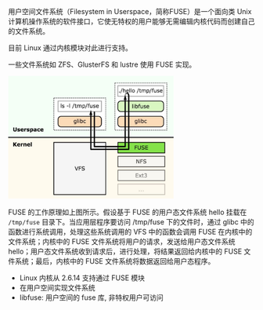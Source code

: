 

用户空间文件系统（Filesystem in Userspace，简称FUSE）是一个面向类 Unix 计算机操作系统的软件接口，它使无特权的用户能够无需编辑内核代码而创建自己的文件系统。

目前 Linux 通过内核模块对此进行支持。

一些文件系统如 ZFS、GlusterFS 和 lustre 使用 FUSE 实现。

<img src=".assets/2a780ad9d89e582586b8d541563340ac117.jpg" alt="img" style="zoom: 33%;" />

FUSE 的工作原理如上图所示。假设基于 FUSE 的用户态文件系统 hello 挂载在 `/tmp/fuse` 目录下。当应用层程序要访问 /tmp/fuse 下的文件时，通过 glibc 中的函数进行系统调用，处理这些系统调用的 VFS 中的函数会调用 FUSE 在内核中的文件系统；内核中的 FUSE 文件系统将用户的请求，发送给用户态文件系统 hello；用户态文件系统收到请求后，进行处理，将结果返回给内核中的 FUSE 文件系统；最后，内核中的 FUSE 文件系统将数据返回给用户态程序。

- Linux 内核从 2.6.14 支持通过 FUSE 模块
- 在用户空间实现文件系统
- libfuse: 用户空间的 fuse 库, 非特权用户可访问